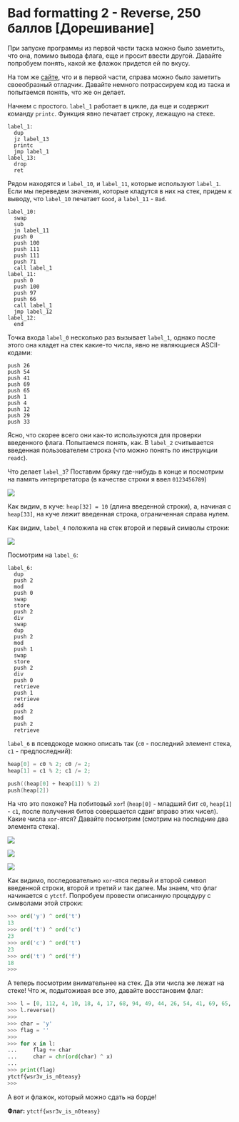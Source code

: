 # Bad formatting 2 - Reverse, 250 баллов [Дорешивание]

При запуске программы из первой части таска можно было заметить, что она, помимо вывода флага, еще и просит ввести другой. Давайте попробуем понять, какой же флажок придется ей по вкусу.

На том же [сайте](https://vii5ard.github.io/whitespace/), что и в первой части, справа можно было заметить своеобразный отладчик. Давайте немного потрассируем код из таска и попытаемся понять, что же он делает. 

Начнем с простого. `label_1` работает в цикле, да еще и содержит команду `printc`. Функция явно печатает строку, лежащую на стеке. 
```
label_1:
  dup
  jz label_13
  printc
  jmp label_1
label_13:
  drop
  ret
```
Рядом находятся и `label_10`, и `label_11`, которые используют `label_1`. Если мы переведем значения, которые кладутся в них на стек, придем к выводу, что `label_10` печатает `Good`, а `label_11` - `Bad`. 
```
label_10:
  swap
  sub
  jn label_11
  push 0
  push 100
  push 111
  push 111
  push 71
  call label_1
label_11:
  push 0
  push 100
  push 97
  push 66
  call label_1
  jmp label_12
label_12:
  end
```
Точка входа `label_0` несколько раз вызывает `label_1`, однако после этого она кладет на стек какие-то числа, явно не являющиеся ASCII-кодами:
```
push 26
push 54
push 41
push 69
push 65
push 1
push 4
push 12
push 29
push 33
```
Ясно, что скорее всего они как-то используются для проверки введенного флага. Попытаемся понять, как. В `label_2` считывается введенная пользователем строка (что можно понять по инструкции `readc`). 

Что делает `label_3`? Поставим бряку где-нибудь в конце и посмотрим на память интерпретатора (в качестве строки я ввел `0123456789`)

![](1.png)

Как видим, в куче: `heap[32] = 10` (длина введенной строки), а, начиная с `heap[33]`, на куче лежит введенная строка, ограниченная справа нулем. 

Как видим, `label_4` положила на стек второй и первый символы строки:

![](2.png)

Посмотрим на `label_6`:
```
label_6:
  dup
  push 2
  mod
  push 0
  swap
  store
  push 2
  div
  swap
  dup
  push 2
  mod
  push 1
  swap
  store
  push 2
  div
  push 0
  retrieve
  push 1
  retrieve
  add
  push 2
  mod
  push 2
  retrieve
```

`label_6` в псевдокоде можно описать так (`c0` - последний элемент стека, `c1` - предпоследний):
```cpp
heap[0] = c0 % 2; c0 /= 2;
heap[1] = c1 % 2; c1 /= 2;

push((heap[0] + heap[1]) % 2)
push(heap[2])
```
На что это похоже? На побитовый `xor`! (`heap[0]` - младший бит `c0`, `heap[1]` - `c1`, после получения битов совершается сдвиг вправо этих чисел). Какие числа `xor`-ятся? Давайте посмотрим (смотрим на последние два элемента стека). 

![](3.png)

![](4.png)

![](5.png)

Как видимо, последовательно `xor`-ятся первый и второй символ введенной строки, второй и третий и так далее. Мы знаем, что флаг начинается c `ytctf`. Попробуем провести описанную процедуру с символами этой строки:
```python
>>> ord('y') ^ ord('t')
13
>>> ord('t') ^ ord('c')
23
>>> ord('c') ^ ord('t')
23
>>> ord('t') ^ ord('f')
18
>>>
```
А теперь посмотрим внимательнее на стек. Да эти числа же лежат на стеке! Что ж, подытоживая все это, давайте восстановим флаг:
```python
>>> l = [0, 112, 4, 10, 18, 4, 17, 68, 94, 49, 44, 26, 54, 41, 69, 65, 1, 4, 12, 29, 18, 23, 23, 13]
>>> l.reverse()
>>>
>>> char = 'y'
>>> flag = ''
>>>
>>> for x in l:
...     flag += char
...     char = chr(ord(char) ^ x)
...
>>> print(flag)
ytctf{wsr3v_is_n0teasy}
>>>
```
А вот и флажок, который можно сдать на борде!

**Флаг:** `ytctf{wsr3v_is_n0teasy}`
